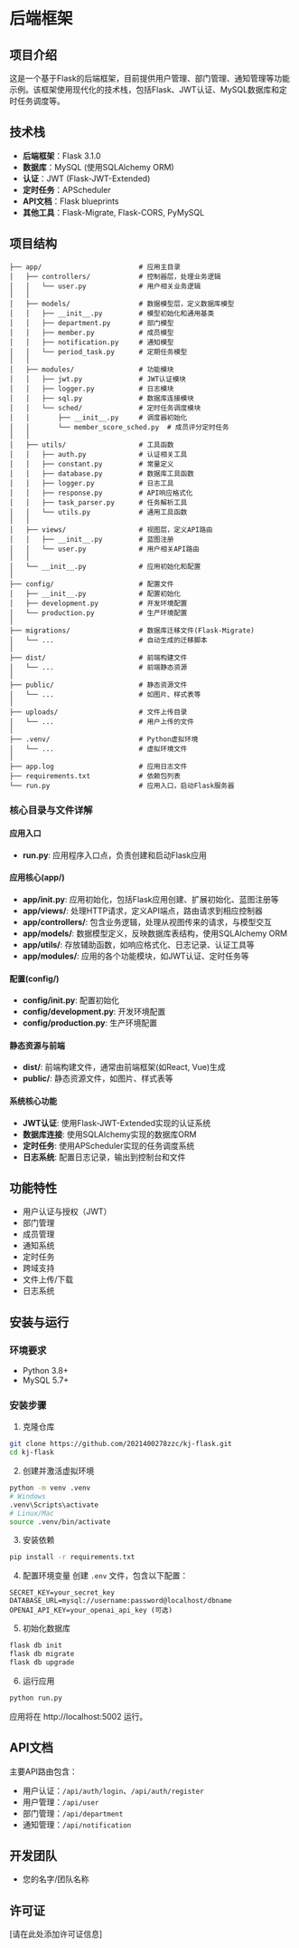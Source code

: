 # 后端框架

## 项目介绍

这是一个基于Flask的后端框架，目前提供用户管理、部门管理、通知管理等功能示例。该框架使用现代化的技术栈，包括Flask、JWT认证、MySQL数据库和定时任务调度等。

## 技术栈

- **后端框架**：Flask 3.1.0
- **数据库**：MySQL (使用SQLAlchemy ORM)
- **认证**：JWT (Flask-JWT-Extended)
- **定时任务**：APScheduler
- **API文档**：Flask blueprints
- **其他工具**：Flask-Migrate, Flask-CORS, PyMySQL

## 项目结构

```
├── app/                        # 应用主目录
│   ├── controllers/            # 控制器层，处理业务逻辑
│   │   └── user.py             # 用户相关业务逻辑
│   │
│   ├── models/                 # 数据模型层，定义数据库模型
│   │   ├── __init__.py         # 模型初始化和通用基类
│   │   ├── department.py       # 部门模型
│   │   ├── member.py           # 成员模型
│   │   ├── notification.py     # 通知模型
│   │   └── period_task.py      # 定期任务模型
│   │
│   ├── modules/                # 功能模块
│   │   ├── jwt.py              # JWT认证模块
│   │   ├── logger.py           # 日志模块
│   │   ├── sql.py              # 数据库连接模块
│   │   └── sched/              # 定时任务调度模块
│   │       ├── __init__.py     # 调度器初始化
│   │       └── member_score_sched.py  # 成员评分定时任务
│   │
│   ├── utils/                  # 工具函数
│   │   ├── auth.py             # 认证相关工具
│   │   ├── constant.py         # 常量定义
│   │   ├── database.py         # 数据库工具函数
│   │   ├── logger.py           # 日志工具
│   │   ├── response.py         # API响应格式化
│   │   ├── task_parser.py      # 任务解析工具
│   │   └── utils.py            # 通用工具函数
│   │
│   ├── views/                  # 视图层，定义API路由
│   │   ├── __init__.py         # 蓝图注册
│   │   └── user.py             # 用户相关API路由
│   │
│   └── __init__.py             # 应用初始化和配置
│
├── config/                     # 配置文件
│   ├── __init__.py             # 配置初始化
│   ├── development.py          # 开发环境配置
│   └── production.py           # 生产环境配置
│
├── migrations/                 # 数据库迁移文件(Flask-Migrate)
│   └── ...                     # 自动生成的迁移脚本
│
├── dist/                       # 前端构建文件
│   └── ...                     # 前端静态资源
│
├── public/                     # 静态资源文件
│   └── ...                     # 如图片、样式表等
│
├── uploads/                    # 文件上传目录
│   └── ...                     # 用户上传的文件
│
├── .venv/                      # Python虚拟环境
│   └── ...                     # 虚拟环境文件
│
├── app.log                     # 应用日志文件
├── requirements.txt            # 依赖包列表
└── run.py                      # 应用入口，启动Flask服务器
```

### 核心目录与文件详解

#### 应用入口
- **run.py**: 应用程序入口点，负责创建和启动Flask应用

#### 应用核心(app/)
- **app/__init__.py**: 应用初始化，包括Flask应用创建、扩展初始化、蓝图注册等
- **app/views/**: 处理HTTP请求，定义API端点，路由请求到相应控制器
- **app/controllers/**: 包含业务逻辑，处理从视图传来的请求，与模型交互
- **app/models/**: 数据模型定义，反映数据库表结构，使用SQLAlchemy ORM
- **app/utils/**: 存放辅助函数，如响应格式化、日志记录、认证工具等
- **app/modules/**: 应用的各个功能模块，如JWT认证、定时任务等

#### 配置(config/)
- **config/__init__.py**: 配置初始化
- **config/development.py**: 开发环境配置
- **config/production.py**: 生产环境配置

#### 静态资源与前端
- **dist/**: 前端构建文件，通常由前端框架(如React, Vue)生成
- **public/**: 静态资源文件，如图片、样式表等

#### 系统核心功能
- **JWT认证**: 使用Flask-JWT-Extended实现的认证系统
- **数据库连接**: 使用SQLAlchemy实现的数据库ORM
- **定时任务**: 使用APScheduler实现的任务调度系统
- **日志系统**: 配置日志记录，输出到控制台和文件

## 功能特性

- 用户认证与授权（JWT）
- 部门管理
- 成员管理
- 通知系统
- 定时任务
- 跨域支持
- 文件上传/下载
- 日志系统

## 安装与运行

### 环境要求

- Python 3.8+
- MySQL 5.7+

### 安装步骤

1. 克隆仓库
```bash
git clone https://github.com/2021400278zzc/kj-flask.git
cd kj-flask
```

2. 创建并激活虚拟环境
```bash
python -m venv .venv
# Windows
.venv\Scripts\activate
# Linux/Mac
source .venv/bin/activate
```

3. 安装依赖
```bash
pip install -r requirements.txt
```

4. 配置环境变量
创建 `.env` 文件，包含以下配置：
```
SECRET_KEY=your_secret_key
DATABASE_URL=mysql://username:password@localhost/dbname
OPENAI_API_KEY=your_openai_api_key (可选)
```

5. 初始化数据库
```bash
flask db init
flask db migrate
flask db upgrade
```

6. 运行应用
```bash
python run.py
```

应用将在 http://localhost:5002 运行。

## API文档

主要API路由包含：

- 用户认证：`/api/auth/login`、`/api/auth/register`
- 用户管理：`/api/user`
- 部门管理：`/api/department`
- 通知管理：`/api/notification`

## 开发团队

- 您的名字/团队名称

## 许可证

[请在此处添加许可证信息]